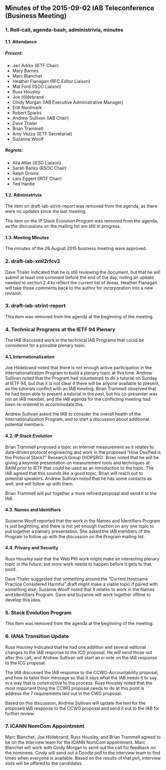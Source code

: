 
Minutes of the 2015-09-02 IAB Teleconference (Business Meeting)
---------------------------------------------------------------


### 1. Roll-call, agenda-bash, administrivia, minutes


#### 1.1. Attendance


##### Present:


* Jari Arkko (IETF Chair)
* Mary Barnes
* Marc Blanchet
* Heather Flanagan (RFC Editor Liaison)
* Mat Ford (ISOC Liaison)
* Russ Housley
* Joe Hildebrand
* Cindy Morgan (IAB Executive Administrative Manager)
* Erik Nordmark
* Robert Sparks
* Andrew Sullivan (IAB Chair)
* Dave Thaler
* Brian Trammell
* Amy Vezza (IETF Secretariat)
* Suzanne Woolf


##### Regrets:


* Alia Atlas (IESG Liaison)
* Sarah Banks (RSOC Chair)
* Ralph Droms
* Lars Eggert (IRTF Chair)
* Ted Hardie


#### 1.2. Administrivia


The item on draft-iab-strint-report was removed from the agenda, as there were no updates since the last meeting.


The item on the IP Stack Evolution Program was removed from the agenda, as the discussions on the mailing list are still in progress.


#### 1.3. Meeting Minutes


The minutes of the 26 August 2015 business meeting were approved.


### 2. draft-iab-xml2rfcv2


Dave Thaler indicated that he is still reviewing the document, but that he will submit at least one comment before the end of the day, noting an update needed to section 2.4 to reflect the current list of Areas. Heather Flanagan will take those comments back to the author for incorporation into a new revision.


### 3. draft-iab-strint-report


This item was removed from the agenda at the beginning of the meeting.


### 4. Technical Programs at the IETF 94 Plenary


The IAB discussed work in the technical IAB Programs that could be considered for a possible plenary topic.


#### 4.1. Internationalization


Joe Hildebrand noted that there is not enough active participation in the Internationalization Program to build a plenary topic at this time. Andrew Sullivan noted that the Program had volunteered to do a tutorial on Sunday at IETF 94, but that it is not clear if there will be anyone available to present, as the tutorials conflict with an IAB meeting. Brian Trammell observed that he had been able to present a tutorial in the past, but his co-presenter was not an IAB member, and the IAB agenda for the conflicting meeting had been re-ordered to accommodate this.


Andrew Sullivan asked the IAB to consider the overall health of the Internationalization Program, and to start a discussion about additional potential members.


#### 4.2. IP Stack Evolution


Brian Trammell proposed a topic on Internet measurement as it relates to data-driven protocol engineering and work in the proposed “How Ossified is the Protocol Stack?” Research Group (HOPSRG). Brian noted that he will be giving a keynote presentation on measurement tools and techniques at RAIM prior to IETF that could be used as an introduction to the topic. The IAB agreed that this sounds like a good topic; Brian will reach out to potential speakers. Andrew Sullivan noted that he has some contacts as well, and will follow up with them.


Brian Trammell will put together a more refined proposal and send it to the IAB.


#### 4.3. Names and Identifiers


Suzanne Woolf reported that the work in the Names and Identifiers Program is just beginning, and there is not yet enough traction on any one topic to put together a plenary presentation. She asked the IAB members of the Program to follow up with the discussion on the Program mailing list.


#### 4.4. Privacy and Security


Russ Housley said that the Web PKI work might make an interesting plenary topic in the future, but more work needs to happen before it gets to that point.


Dave Thaler suggested that something around the “Current Hostname Practice Considered Harmful” draft might make a viable topic if paired with something else; Suzanne Woolf noted that it relates to work in the Names and Identifiers Program. Dave and Suzanne will work together offline to develop this idea.


### 5. Stack Evolution Program


This item was removed from the agenda at the beginning of the meeting.


### 6. IANA Transition Update


Russ Housley indicated that he had one addition and several editorial changes to the IAB response to the ICG proposal. He will send those out after this call, and Andrew Sullivan will start an e-vote on the IAB response to the ICG proposal.


The IAB discussed the IAB response to the CCWG-Accountability proposal, and how to tailor their message so that it says what the IAB needs it to say in a way that is constructive to the process. Russ Housley noted that the most important thing the CCWG proposal needs to do at this point is address the 7 requirements laid out in the CWG proposal.


Based on this discussion, Andrew Sullivan will update the text for the proposed IAB response to the CCWG proposal and send it out to the IAB for further review.


### 7. ICANN NomCom Appointment


Marc Blanchet, Joe Hildebrand, Russ Housley, and Brian Trammell agreed to be on the interview team for the ICANN NomCom appointment. Marc Blanchet will work with Cindy Morgan to send out the call for feedback on the nominees. Cindy will send out a Doodle poll to the interview team to find times when everyone is available. Based on the results of that poll, interview slots will be offered to the candidates.


